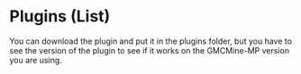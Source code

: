 # Plugins (List)
You can download the plugin and put it in the plugins folder, but you have to see the version of the plugin to see if it works on the GMCMine-MP version you are using.
